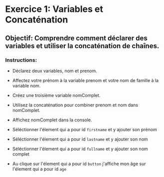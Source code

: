 # Exercice 1: Variables et Concaténation

## Objectif: Comprendre comment déclarer des variables et utiliser la concaténation de chaînes.

### Instructions:

- Déclarez deux variables, nom et prenom.
- Affectez votre prénom à la variable prenom et votre nom de famille à la variable nom.
- Créez une troisième variable nomComplet.
- Utilisez la concaténation pour combiner prenom et nom dans nomComplet.
- Affichez nomComplet dans la console.

- Séléctionner l'élement qui a pour id `firstname` et y ajouter son prénom
- Séléctionner l'élement qui a pour id `lastname` et y ajouter son nom
- Séléctionner l'élement qui a pour id `fullname` et y ajouter son nom complet

- Au clique sur l'élement qui a pour id `button` j'affiche mon âge sur l'élement qui a pour id `age`
